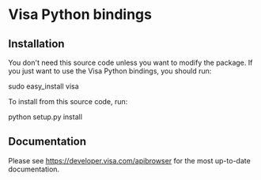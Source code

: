 # Visa Python bindings

## Installation

You don't need this source code unless you want to modify the package. If you just want to use the Visa Python bindings, you should run:

  sudo easy_install visa

To install from this source code, run:

  python setup.py install

## Documentation

Please see https://developer.visa.com/apibrowser for the most up-to-date documentation.